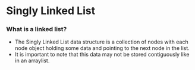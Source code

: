 # Singly Linked List

### What is a linked list?

* The Singly Linked List data structure is a collection of nodes with each node object holding some data and pointing to the next node in the list.
* It is important to note that this data may not be stored contiguously like in an arraylist.

